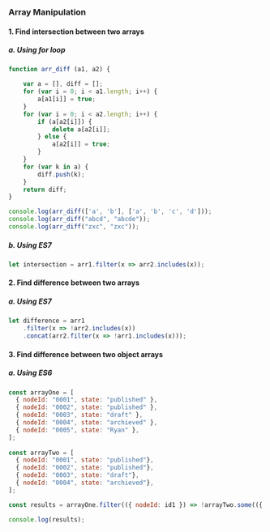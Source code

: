 ### Array Manipulation

#### 1. Find intersection between two arrays

##### a. Using for loop

```js
function arr_diff (a1, a2) {

    var a = [], diff = [];
    for (var i = 0; i < a1.length; i++) {
        a[a1[i]] = true;
    }
    for (var i = 0; i < a2.length; i++) {
        if (a[a2[i]]) {
            delete a[a2[i]];
        } else {
            a[a2[i]] = true;
        }
    }
    for (var k in a) {
        diff.push(k);
    }
    return diff;
}

console.log(arr_diff(['a', 'b'], ['a', 'b', 'c', 'd']));
console.log(arr_diff("abcd", "abcde"));
console.log(arr_diff("zxc", "zxc"));
```

##### b. Using ES7

```js
let intersection = arr1.filter(x => arr2.includes(x));
```


#### 2. Find difference between two arrays
##### a. Using ES7

```js
let difference = arr1
    .filter(x => !arr2.includes(x))
    .concat(arr2.filter(x => !arr1.includes(x)));
```

#### 3. Find difference between two object arrays
##### a. Using ES6

```js
const arrayOne = [ 
  { nodeId: "0001", state: "published" },
  { nodeId: "0002", state: "published" },
  { nodeId: "0003", state: "draft" },
  { nodeId: "0004", state: "archieved" },
  { nodeId: "0005", state: "Ryan" },
];
          
const arrayTwo = [
  { nodeId: "0001", state: "published"},
  { nodeId: "0002", state: "published"},
  { nodeId: "0003", state: "draft"},
  { nodeId: "0004", state: "archieved"},
];

const results = arrayOne.filter(({ nodeId: id1 }) => !arrayTwo.some(({ nodeId: id2 }) => id2 === id1));

console.log(results);
```

